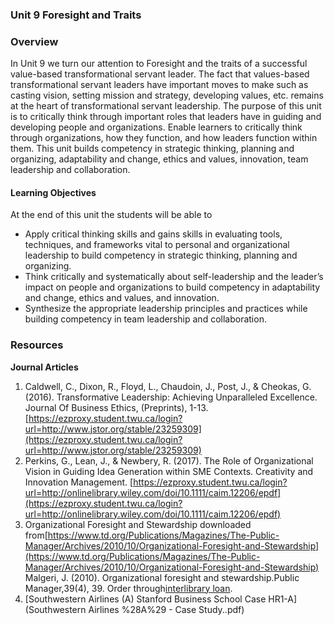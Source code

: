 ### **Unit 9 Foresight and Traits**

### **Overview**

In Unit 9 we turn our attention to Foresight and the traits of a successful value-based transformational servant leader. The fact that values-based transformational servant leaders have important moves to make such as casting vision, setting mission and strategy, developing values, etc. remains at the heart of transformational servant leadership. The purpose of this unit is to critically think through important roles that leaders have in guiding and developing people and organizations. Enable learners to critically think through organizations, how they function, and how leaders function within them. This unit builds competency in strategic thinking, planning and organizing, adaptability and change, ethics and values, innovation, team leadership and collaboration.

#### **Learning Objectives**

At the end of this unit the students will be able to

* Apply critical thinking skills and gains skills in evaluating tools, techniques, and frameworks vital to personal and organizational leadership to build competency in strategic thinking, planning and organizing.
* Think critically and systematically about self-leadership and the leader’s impact on people and organizations to build competency in adaptability and change, ethics and values, and innovation.
* Synthesize the appropriate leadership principles and practices while building competency in team leadership and collaboration.

### **Resources**

**Journal Articles**

1. Caldwell, C., Dixon, R., Floyd, L., Chaudoin, J., Post, J., & Cheokas, G. \(2016\). Transformative Leadership: Achieving Unparalleled Excellence. Journal Of Business Ethics, \(Preprints\), 1-13.[https://ezproxy.student.twu.ca/login?url=http://www.jstor.org/stable/23259309](https://ezproxy.student.twu.ca/login?url=http://www.jstor.org/stable/23259309) 
2. Perkins, G., Lean, J., & Newbery, R. \(2017\). The Role of Organizational Vision in Guiding Idea Generation within SME Contexts. Creativity and Innovation Management. [https://ezproxy.student.twu.ca/login?url=http://onlinelibrary.wiley.com/doi/10.1111/caim.12206/epdf](https://ezproxy.student.twu.ca/login?url=http://onlinelibrary.wiley.com/doi/10.1111/caim.12206/epdf) 
3. Organizational Foresight and Stewardship downloaded from[https://www.td.org/Publications/Magazines/The-Public-Manager/Archives/2010/10/Organizational-Foresight-and-Stewardship](https://www.td.org/Publications/Magazines/The-Public-Manager/Archives/2010/10/Organizational-Foresight-and-Stewardship) Malgeri, J. \(2010\). Organizational foresight and stewardship.Public Manager,39\(4\), 39. Order through[interlibrary loan](http://www8.twu.ca/library/libreq.htm). 
4. [Southwestern Airlines \(A\) Stanford Business School Case HR1-A](Southwestern Airlines %28A%29 - Case Study..pdf)

##### 



